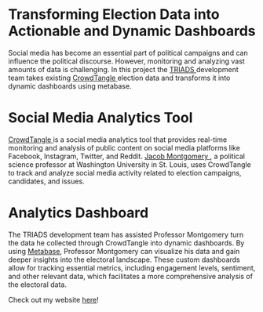 # Transforming Election Data into Actionable and Dynamic Dashboards

Social media has become an essential part of political campaigns and can influence the political discourse. 
However, monitoring and analyzing vast amounts of data is challenging. 
In this project the <a href="https://triads.wustl.edu">  TRIADS </a> development team takes existing  <a href="https://help.crowdtangle.com/en/articles/2346958-using-crowdtangle-for-elections-coverage">CrowdTangle </a> election data and transforms it into dynamic dashboards using metabase.  

# Social Media Analytics Tool

<a href="https://help.crowdtangle.com/en/articles/2346958-using-crowdtangle-for-elections-coverage">CrowdTangle </a> is a social media analytics tool that provides real-time monitoring and analysis of public content on social media platforms like Facebook, Instagram, Twitter, and Reddit. <a href="https://polisci.wustl.edu/people/jacob-montgomery"> Jacob Montgomery </a>, a political science professor at Washington University in St. Louis, uses CrowdTangle to track and analyze social media activity related to election campaigns, candidates, and issues.

# Analytics Dashboard 

The TRIADS development team has assisted Professor Montgomery turn the data he collected through CrowdTangle into dynamic dashboards. By using 
<a href="https://www.metabase.com">Metabase</a>,  Professor Montgomery can visualize his data and gain deeper insights into the electoral landscape.
These custom dashboards allow for tracking essential metrics, including engagement levels, sentiment, and other relevant data, which facilitates a more comprehensive analysis of the electoral data. 

Check out my website [here](https://example.com)!


